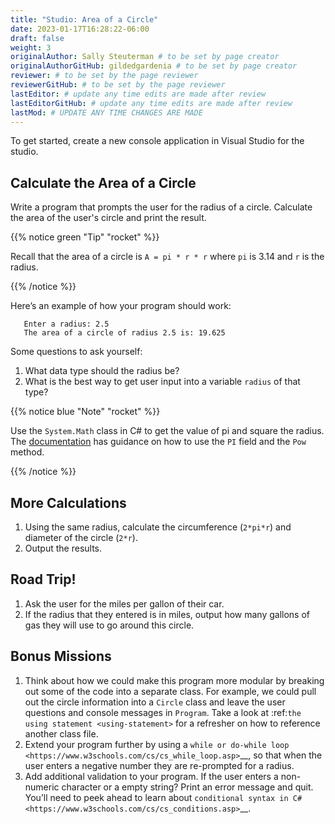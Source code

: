 ```yaml
---
title: "Studio: Area of a Circle"
date: 2023-01-17T16:28:22-06:00
draft: false
weight: 3
originalAuthor: Sally Steuterman # to be set by page creator
originalAuthorGitHub: gildedgardenia # to be set by page creator
reviewer: # to be set by the page reviewer
reviewerGitHub: # to be set by the page reviewer
lastEditor: # update any time edits are made after review
lastEditorGitHub: # update any time edits are made after review
lastMod: # UPDATE ANY TIME CHANGES ARE MADE
---
```


To get started, create a new console application in Visual Studio for the studio.

## Calculate the Area of a Circle

Write a program that prompts the user for the radius of a circle.
Calculate the area of the user's circle and print the result.

{{% notice green "Tip" "rocket" %}}

   Recall that the area of a circle is `A = pi * r * r` where `pi` is
   3.14 and `r` is the radius.

{{% /notice %}}

Here’s an example of how your program should work:

```console
   Enter a radius: 2.5
   The area of a circle of radius 2.5 is: 19.625
```

Some questions to ask yourself:

1. What data type should the radius be?
1. What is the best way to get user input into a variable ``radius`` of
   that type?

{{% notice blue "Note" "rocket" %}}

   Use the `System.Math` class in C# to get the value of pi and square the radius. 
   The [documentation](https://docs.microsoft.com/en-us/dotnet/api/system.math?view=netframework-4.8) has guidance on how to use the `PI` field and the `Pow` method.

{{% /notice %}}

## More Calculations

1. Using the same radius, calculate the circumference (``2*pi*r``) and diameter of the circle (``2*r``).
1. Output the results.

Road Trip!
----------

1. Ask the user for the miles per gallon of their car. 
1. If the radius that they entered is in miles, output how many gallons of gas they will use to go around this circle. 

Bonus Missions
--------------

1. Think about how we could make this program more modular by breaking out some of the code into a separate class. For example, we could pull out the circle information into a ``Circle`` class and leave the user questions and console messages in ``Program``. Take a look at :ref:`the using statement <using-statement>` for a refresher on how to reference another class file.
1. Extend your program further by using a `while or do-while loop <https://www.w3schools.com/cs/cs_while_loop.asp>`__, so that when the user enters a negative number they are re-prompted for a radius.
1. Add additional validation to your program. If the user enters a non-numeric character or a empty string? Print an error message and quit. You’ll need to peek ahead to learn about `conditional syntax in C# <https://www.w3schools.com/cs/cs_conditions.asp>`__.